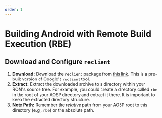 ```yaml
---
order: 1
---
```


# Building Android with Remote Build Execution (RBE)

## Download and Configure `reclient`

1.  **Download:** Download the `reclient` package from [this link](https://chrome-infra-packages.appspot.com/p/infra/rbe/client/linux-amd64/+/latest). This is a pre-built version of Google's `reclient` tool.
2.  **Extract:** Extract the downloaded archive to a directory within your ROM's source tree. For example, you could create a directory called `rbe` in the root of your AOSP directory and extract it there. It is important to keep the extracted directory structure.
3.  **Note Path:** Remember the *relative* path from your AOSP root to this directory (e.g., `rbe`) or the absolute path.
